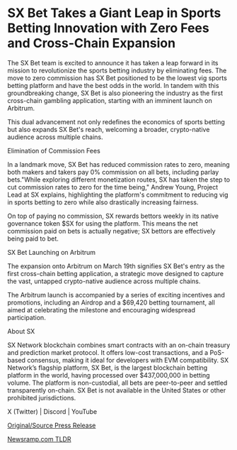 # SX Bet Takes a Giant Leap in Sports Betting Innovation with Zero Fees and Cross-Chain Expansion

The SX Bet team is excited to announce it has taken a leap forward in its mission to revolutionize the sports betting industry by eliminating fees. The move to zero commission has SX Bet positioned to be the lowest vig sports betting platform and have the best odds in the world. In tandem with this groundbreaking change, SX Bet is also pioneering the industry as the first cross-chain gambling application, starting with an imminent launch on Arbitrum.

This dual advancement not only redefines the economics of sports betting but also expands SX Bet's reach, welcoming a broader, crypto-native audience across multiple chains.

Elimination of Commission Fees

In a landmark move, SX Bet has reduced commission rates to zero, meaning both makers and takers pay 0% commission on all bets, including parlay bets."While exploring different monetization routes, SX has taken the step to cut commission rates to zero for the time being," Andrew Young, Project Lead at SX explains, highlighting the platform's commitment to reducing vig in sports betting to zero while also drastically increasing fairness.

On top of paying no commission, SX rewards bettors weekly in its native governance token $SX for using the platform. This means the net commission paid on bets is actually negative; SX bettors are effectively being paid to bet.

SX Bet Launching on Arbitrum

The expansion onto Arbitrum on March 19th signifies SX Bet's entry as the first cross-chain betting application, a strategic move designed to capture the vast, untapped crypto-native audience across multiple chains.

The Arbitrum launch is accompanied by a series of exciting incentives and promotions, including an Airdrop and a $69,420 betting tournament, all aimed at celebrating the milestone and encouraging widespread participation.

About SX

SX Network blockchain combines smart contracts with an on-chain treasury and prediction market protocol. It offers low-cost transactions, and a PoS-based consensus, making it ideal for developers with EVM compatibility. SX Network’s flagship platform, SX Bet, is the largest blockchain betting platform in the world, having processed over $437,000,000 in betting volume. The platform is non-custodial, all bets are peer-to-peer and settled transparently on-chain. SX Bet is not available in the United States or other prohibited jurisdictions.

X (Twitter) | Discord | YouTube 

[Original/Source Press Release](https://blockchainwire.io/press-release/sx-bet-takes-a-giant-leap-in-sports-betting-innovation-with-zero-fees-and-cross-chain-expansion) 

[Newsramp.com TLDR](https://newsramp.com/None) 
